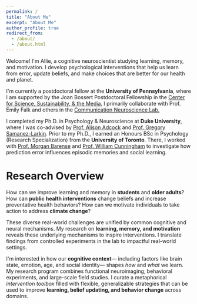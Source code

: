 ```yaml
---
permalink: /
title: "About Me"
excerpt: "About Me"
author_profile: true
redirect_from: 
  - /about/
  - /about.html
---
```

Welcome! I'm Allie, a cognitive neuroscientist studying learning, memory, and motivation. I develop psychological interventions that help us learn from error, update beliefs, and make choices that are better for our health and planet.

I'm currently a postdoctoral fellow at the **University of Pennsylvania**, where I am supported by the Joan Bossert Postdoctoral Fellowship in the <a href="https://web.sas.upenn.edu/pcssm/">Center for Science, Sustainability, & the Media.</a> I primarily collaborate with Prof. Emily Falk and others in the <a href="https://www.asc.upenn.edu/research/centers/communication-neuroscience-lab">Communication Neuroscience Lab.</a>

I completed my Ph.D. in Psychology & Neuroscience at **Duke University**, where I was co-advised by <a href="https://www.adcocklab.org/">Prof. Alison Adcock</a> and <a href="https://www.mcablab.science/">Prof. Gregory Samanez-Larkin</a>. Prior to my Ph.D., I earned an Honours BSc in Psychology (Research Specialization) from the **University of Toronto**. There, I worked with <a href="https://barense.psych.utoronto.ca/">Prof. Morgan Barense</a> and <a href="https://socialcognitivescience.ca/">Prof. William Cunningham</a> to investigate how prediction error influences episodic memories and social learning. 



Research Overview
======
How can we improve learning and memory in **students** and **older adults**? How can **public health interventions** change beliefs and increase preventative health behaviors? How can we motivate individuals to take action to address **climate change**?

These diverse real-world challenges are unified by common cognitive and neural mechanisms. My research on **learning, memory, and motivation** reveals these underlying mechanisms to inspire interventions. I translate findings from controlled experiments in the lab to impactful real-world settings. 

I'm interested in how our **cognitive context**— including factors like brain state, emotion, age, and social identity— shapes *how* and *what* we learn. My research program combines functional neuroimaging, behavioral experiments, and large-scale field studies. I curate a metaphorical *intervention toolbox* filled with flexible, generalizable strategies that can be used to improve **learning, belief updating, and behavior change** across domains. 
